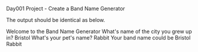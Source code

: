 Day001 Project - Create a Band Name Generator

The output should be identical as below.

Welcome to the Band Name Generator
What's name of the city you grew up in?
Bristol
What's your pet's name?
Rabbit
Your band name could be Bristol Rabbit
